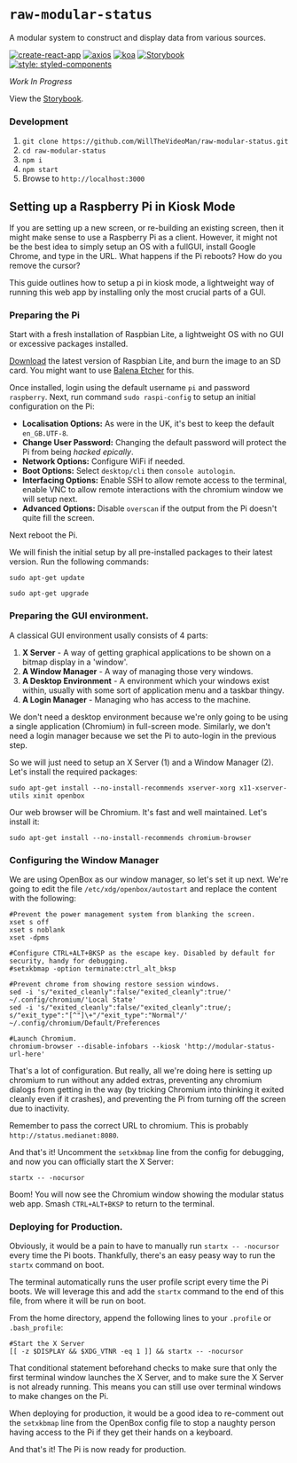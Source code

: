 # `raw-modular-status`

A modular system to construct and display data from various sources.

[//]: # "Begin badges section"

[![create-react-app](https://img.shields.io/badge/npm-create--react--app-brightgreen.svg?colorB=a30308)](https://www.npmjs.com/package/create-react-app)
[![axios](https://img.shields.io/badge/npm-axios-brightgreen.svg?colorB=a30308)](https://www.npmjs.com/package/axios)
[![koa](https://img.shields.io/badge/npm-koa-brightgreen.svg?colorB=a30308)](https://www.npmjs.com/package/koa)
[![Storybook](https://cdn.jsdelivr.net/gh/storybookjs/brand@master/badge/badge-storybook.svg)](https://storybook.js.org/)
[![style: styled-components](https://img.shields.io/badge/style-%F0%9F%92%85%20styled--components-orange.svg?colorB=daa357&colorA=db748e)](https://github.com/styled-components/styled-components)

[//]: # "End badges section"

_Work In Progress_

View the [Storybook](https://willthevideoman.github.io/raw-modular-status/).

### Development

1. `git clone https://github.com/WillTheVideoMan/raw-modular-status.git`
2. `cd raw-modular-status`
3. `npm i`
4. `npm start`
5. Browse to `http://localhost:3000`

## Setting up a Raspberry Pi in Kiosk Mode
If you are setting up a new screen, or re-building an existing screen, then it might make sense to use a Raspberry Pi as a client. However, it might not be the best idea to simply setup an OS with a fullGUI, install Google Chrome, and type in the URL. What happens if the Pi reboots? How do you remove the cursor? 

This guide outlines how to setup a pi in kiosk mode, a lightweight way of running this web app by installing only the most crucial parts of a GUI.

### Preparing the Pi

Start with a fresh installation of Raspbian Lite, a lightweight OS with no GUI or excessive packages installed.

[Download](https://www.raspberrypi.org/downloads/raspbian/) the latest version of Raspbian Lite, and burn the image to an SD card. You might want to use [Balena Etcher](https://www.balena.io/etcher/) for this.

Once installed, login using the default username `pi` and password `raspberry`. Next, run command `sudo raspi-config` to setup an initial configuration on the Pi:

- **Localisation Options:** As were in the UK, it's best to keep the default `en_GB.UTF-8`.
- **Change User Password:** Changing the default password will protect the Pi from being _hacked epically_. 
- **Network Options:** Configure WiFi if needed.
- **Boot Options:** Select `desktop/cli` then `console autologin`.
- **Interfacing Options:** Enable SSH to allow remote access to the terminal, enable VNC to allow remote interactions with the chromium window we will setup next. 
- **Advanced Options:** Disable `overscan` if the output from the Pi doesn't quite fill the screen. 

Next reboot the Pi.

We will finish the initial setup by all pre-installed packages to their latest version. Run the following commands: 

`sudo apt-get update`

`sudo apt-get upgrade`

### Preparing the GUI environment.

A classical GUI environment usally consists of 4 parts:

1) **X Server** - A way of getting graphical applications to be shown on a bitmap display in a 'window'.
2) **A Window Manager** - A way of managing those very windows.
3) **A Desktop Environment** - A environment which your windows exist within, usually with some sort of application menu and a taskbar thingy.
4) **A Login Manager** - Managing who has access to the machine.

We don't need a desktop environment because we're only going to be using a single application (Chromium) in full-screen mode. Similarly, we don't need a login manager because we set the Pi to auto-login in the previous step.

So we will just need to setup an X Server (1) and a Window Manager (2). Let's install the required packages: 

`sudo apt-get install --no-install-recommends xserver-xorg x11-xserver-utils xinit openbox`

Our web browser will be Chromium. It's fast and well maintained. Let's install it:

`sudo apt-get install --no-install-recommends chromium-browser`

### Configuring the Window Manager

We are using OpenBox as our window manager, so let's set it up next. We're going to edit the file `/etc/xdg/openbox/autostart` and replace the content with the following:

```
#Prevent the power management system from blanking the screen.
xset s off
xset s noblank
xset -dpms

#Configure CTRL+ALT+BKSP as the escape key. Disabled by default for security, handy for debugging. 
#setxkbmap -option terminate:ctrl_alt_bksp

#Prevent chrome from showing restore session windows.
sed -i 's/"exited_cleanly":false/"exited_cleanly":true/' ~/.config/chromium/'Local State'
sed -i 's/"exited_cleanly":false/"exited_cleanly":true/; s/"exit_type":"[^"]\+"/"exit_type":"Normal"/' ~/.config/chromium/Default/Preferences

#Launch Chromium.
chromium-browser --disable-infobars --kiosk 'http://modular-status-url-here'
```

That's a lot of configuration. But really, all we're doing here is setting up chromium to run without any added extras, preventing any chromium dialogs from getting in the way (by tricking Chromium into thinking it exited cleanly even if it crashes), and preventing the Pi from turning off the screen due to inactivity.

Remember to pass the correct URL to chromium. This is probably `http://status.medianet:8080`.

And that's it! Uncomment the `setxkbmap` line from the config for debugging, and now you can officially start the X Server:

`startx -- -nocursor`

Boom! You will now see the Chromium window showing the modular status web app. Smash `CTRL+ALT+BKSP` to return to the terminal.

### Deploying for Production. 

Obviously, it would be a pain to have to manually run `startx -- -nocursor` every time the Pi boots. Thankfully, there's an easy peasy way to run the `startx` command on boot. 

The terminal automatically runs the user profile script every time the Pi boots. We will leverage this and add the `startx` command to the end of this file, from where it will be run on boot.

 From the home directory, append the following lines to your `.profile` or `.bash_profile`:

```
#Start the X Server
[[ -z $DISPLAY && $XDG_VTNR -eq 1 ]] && startx -- -nocursor
```

That conditional statement beforehand checks to make sure that only the first terminal window launches the X Server, and to make sure the X Server is not already running. This means you can still use over terminal windows to make changes on the Pi.

When deploying for production, it would be a good idea to re-comment out the `setxkbmap` line from the OpenBox config file to stop a naughty person having access to the Pi if they get their hands on a keyboard.

And that's it! The Pi is now ready for production. 
